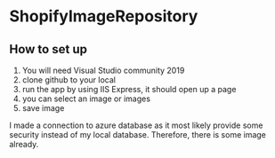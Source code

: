 # ShopifyImageRepository

## How to set up
1. You will need Visual Studio community 2019
2. clone github to your local
3. run the app by using IIS Express, it should open up a page
4. you can select an image or images
5. save image

I made a connection to azure database as it most likely provide some security instead of my local database. Therefore, there is some image already.
